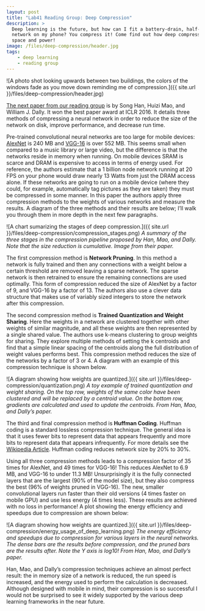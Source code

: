 ```yaml
---
layout: post
title: "Lab41 Reading Group: Deep Compression"
description: >
  Deep learning is the future, but how can I fit a battery-drain, half-gigabyte
  network on my phone? You compress it! Come find out how deep compression saves
  space and power!
image: /files/deep-compression/header.jpg
tags:
    - deep learning
    - reading group
---
```



![A photo shot looking upwards between two buildings, the colors of the
windows fade as you move down reminding me of compression.]({{ site.url
}}/files/deep-compression/header.jpg)

[The next paper from our reading group][arxiv] is by Song Han, Huizi Mao, and William
J. Dally. It won the best paper award at ICLR 2016. It details three methods
of compressing a neural network in order to reduce the size of the network on
disk, improve performance, and decrease run time.

[arxiv]: https://arxiv.org/abs/1510.00149

Pre-trained convolutional neural networks are too large for mobile devices:
[AlexNet][an] is 240 MB and [VGG-16][vgg] is over 552 MB. This seems small
when compared to a music library or large video, but the difference is that
the networks reside in memory when running. On mobile devices SRAM is scarce
and DRAM is expensive to access in terms of energy used. For reference, the
authors estimate that a 1 billion node network running at 20 FPS on your phone
would draw nearly 13 Watts from just the DRAM access alone. If these networks
are going to run on a mobile device (where they could, for example,
automatically tag pictures as they are taken) they must be compressed in some
manner. In this paper the authors apply three compression methods to the
weights of various networks and measure the results. A diagram of the three
methods and their results are below; I’ll walk you through them in more depth
in the next few paragraphs.

[an]: http://papers.nips.cc/paper/4824-imagenet-classification-with-deep-convolutional-neural-networks
[vgg]: https://arxiv.org/abs/1409.1556

![A chart sumarizing the stages of deep compression.]({{ site.url
}}/files/deep-compression/compression_stages.png)
_A summary of the three stages in the compression pipeline proposed by Han,
Mao, and Dally. Note that the size reduction is cumulative. Image from their
paper._

The first compression method is **Network Pruning**. In this method a network is
fully trained and then any connections with a weight below a certain threshold
are removed leaving a sparse network. The sparse network is then retrained to
ensure the remaining connections are used optimally. This form of compression
reduced the size of AlexNet by a factor of 9, and VGG-16 by a factor of 13.
The authors also use a clever data structure that makes use of variably sized
integers to store the network after this compression.

The second compression method is **Trained Quantization and Weight Sharing**.
Here the weights in a network are clustered together with other weights of
similar magnitude, and all these weights are then represented by a single
shared value. The authors use k-means clustering to group weights for sharing.
They explore multiple methods of setting the k centroids and find that a
simple linear spacing of the centroids along the full distribution of weight
values performs best. This compression method reduces the size of the networks
by a factor of 3 or 4. A diagram with an example of this compression technique
is shown below.

![A diagram showing how weights are quantized.]({{ site.url
}}/files/deep-compression/quantization.png)
_A toy example of trained quantization and weight sharing. On the top row,
weights of the same color have been clustered and will be replaced by a
centroid value. On the bottom row, gradients are calculated and used to update
the centroids. From Han, Mao, and Dally’s paper._

The third and final compression method is **Huffman Coding**. Huffman coding is a
standard lossless compression technique. The general idea is that it uses
fewer bits to represent data that appears frequently and more bits to
represent data that appears infrequently. For more details see the [Wikipedia
Article][wiki]. Huffman coding reduces network size by 20% to 30%.

[wiki]: https://en.wikipedia.org/wiki/Huffman_coding

Using all three compression methods leads to a compression factor of 35 times
for AlexNet, and 49 times for VGG-16! This reduces AlexNet to 6.9 MB, and
VGG-16 to under 11.3 MB! Unsurprisingly it is the fully connected layers that
are the largest (90% of the model size), but they also compress the best (96%
of weights pruned in VGG-16). The new, smaller convolutional layers run faster
than their old versions (4 times faster on mobile GPU) and use less energy (4
times less). These results are achieved with no loss in performance! A plot
showing the energy efficiency and speedups due to compression are shown below:

![A diagram showing how weights are quantized.]({{ site.url
}}/files/deep-compression/energy_usage_of_deep_learning.png)
_The energy efficiency and speedups due to compression for various layers in
the neural networks. The dense bars are the results before compression, and
the pruned bars are the results after. Note the Y axis is log10! From Han,
Mao, and Dally’s paper._

Han, Mao, and Dally’s compression techniques achieve an almost perfect result:
the in memory size of a network is reduced, the run speed is increased, and
the energy used to perform the calculation is decreased. Although designed
with mobile in mind, their compression is so successful I would not be
surprised to see it widely supported by the various deep learning frameworks
in the near future.
